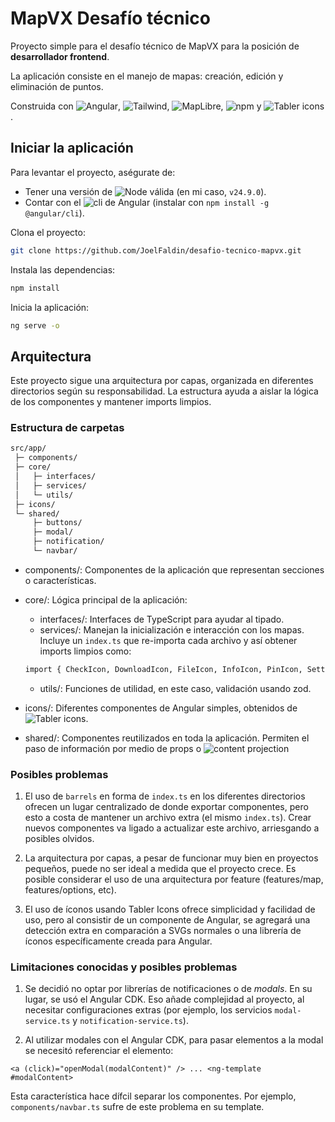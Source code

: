 # MapVX Desafío técnico

Proyecto simple para el desafío técnico de MapVX para la posición de **desarrollador frontend**.

La aplicación consiste en el manejo de mapas: creación, edición y eliminación de puntos.

Construida con ![Angular](https://angular.dev/), ![Tailwind](https://tailwindcss.com/), ![MapLibre](https://maplibre.org/), ![npm](https://www.npmjs.com/) y ![Tabler icons](https://tabler.io/icons).

## Iniciar la aplicación

Para levantar el proyecto, aségurate de:

* Tener una versión de ![Node](https://nodejs.org/en) válida (en mi caso, `v24.9.0`).
* Contar con el ![cli de Angular](https://angular.dev/tools/cli) (instalar con `npm install -g @angular/cli`).

Clona el proyecto:

```bash
git clone https://github.com/JoelFaldin/desafio-tecnico-mapvx.git
```

Instala las dependencias:

```bash
npm install
```

Inicia la aplicación:

```bash
ng serve -o
```

## Arquitectura

Este proyecto sigue una arquitectura por capas, organizada en diferentes directorios según su responsabilidad.
La estructura ayuda a aislar la lógica de los componentes y mantener imports limpios.

### Estructura de carpetas

```bash
src/app/
 ├─ components/
 ├─ core/
 │   ├─ interfaces/
 │   ├─ services/
 │   └─ utils/
 ├─ icons/
 └─ shared/
     ├─ buttons/
     ├─ modal/
     ├─ notification/
     └─ navbar/
```

* components/: Componentes de la aplicación que representan secciones o características.
* core/: Lógica principal de la aplicación:
    * interfaces/: Interfaces de TypeScript para ayudar al tipado.
    * services/: Manejan la inicialización e interacción con los mapas. Incluye un `index.ts` que re-importa cada archivo y así obtener imports limpios como:

    ```bash
    import { CheckIcon, DownloadIcon, FileIcon, InfoIcon, PinIcon, SettingsIcon } from '../../icons';
    ```

    * utils/: Funciones de utilidad, en este caso, validación usando zod.
* icons/: Diferentes componentes de Angular simples, obtenidos de ![Tabler icons](https://tabler.io/icons).
* shared/: Componentes reutilizados en toda la aplicación. Permiten el paso de información por medio de props o ![_content projection_](https://angular.dev/guide/components/content-projection)

### Posibles problemas

1. El uso de `barrels` en forma de `index.ts` en los diferentes directorios ofrecen un lugar centralizado de donde exportar componentes, pero esto a costa de mantener un archivo extra (el mismo `index.ts`). Crear nuevos componentes va ligado a actualizar este archivo, arriesgando a posibles olvidos.

2. La arquitectura por capas, a pesar de funcionar muy bien en proyectos pequeños, puede no ser ideal a medida que el proyecto crece. Es posible considerar el uso de una arquitectura por feature (features/map, features/options, etc).

3. El uso de íconos usando Tabler Icons ofrece simplicidad y facilidad de uso, pero al consistir de un componente de Angular, se agregará una detección extra en comparación a SVGs normales o una librería de íconos específicamente creada para Angular.

### Limitaciones conocidas y posibles problemas

1. Se decidió no optar por librerías de notificaciones o de _modals_. En su lugar, se usó el Angular CDK. Eso añade complejidad al proyecto, al necesitar configuraciones extras (por ejemplo, los servicios `modal-service.ts` y `notification-service.ts`).

2. Al utilizar modales con el Angular CDK, para pasar elementos a la modal se necesitó referenciar el elemento:

`
<a (click)="openModal(modalContent)" />
...
<ng-template #modalContent>
`

Esta característica hace dífcil separar los componentes. Por ejemplo, `components/navbar.ts` sufre de este problema en su template.